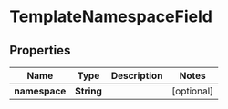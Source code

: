 

# TemplateNamespaceField


## Properties

| Name | Type | Description | Notes |
|------------ | ------------- | ------------- | -------------|
|**namespace** | **String** |  |  [optional] |



